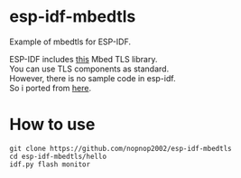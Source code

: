 # esp-idf-mbedtls
Example of mbedtls for ESP-IDF.

ESP-IDF includes [this](https://tls.mbed.org/) Mbed TLS library.   
You can use TLS components as standard.   
However, there is no sample code in esp-idf.   
So i ported from [here](https://github.com/ARMmbed/mbedtls/tree/development/programs/hash).

# How to use
```
git clone https://github.com/nopnop2002/esp-idf-mbedtls
cd esp-idf-mbedtls/hello
idf.py flash monitor
```
